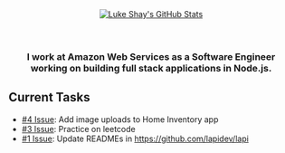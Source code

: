 <div align="center">
  <a href="https://github.com/lukeshay">
    <img align="center" src="https://github-readme-stats.vercel.app/api?username=lukeshay&show_icons=true&count_private=true&include_all_commits=true" alt="Luke Shay's GitHub Stats" />
  </a>
</div>

<br />
<br />

<div align="center">
  <h3>I work at Amazon Web Services as a Software Engineer working on building full stack applications in Node.js.</h3>
</div>

## Current Tasks
* [\#4 Issue](https://github.com/lukeshay/lukeshay/issues/4): Add image uploads to Home Inventory app
* [\#3 Issue](https://github.com/lukeshay/lukeshay/issues/3): Practice on leetcode
* [\#1 Issue](https://github.com/lukeshay/lukeshay/issues/1): Update READMEs in https://github.com/lapidev/lapi
